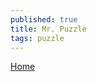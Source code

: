 ```yaml
---
published: true
title: Mr. Puzzle
tags: puzzle
---
```

[Home](https://www.youtube.com/channel/UCuZ4plJK1KkSqRBYps3rNww/videos)